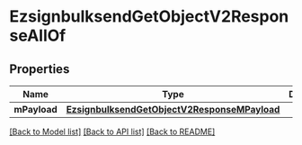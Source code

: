 # EzsignbulksendGetObjectV2ResponseAllOf

## Properties
Name | Type | Description | Notes
------------ | ------------- | ------------- | -------------
**mPayload** | [**EzsignbulksendGetObjectV2ResponseMPayload**](EzsignbulksendGetObjectV2ResponseMPayload.md) |  | 

[[Back to Model list]](../README.md#documentation-for-models) [[Back to API list]](../README.md#documentation-for-api-endpoints) [[Back to README]](../README.md)


